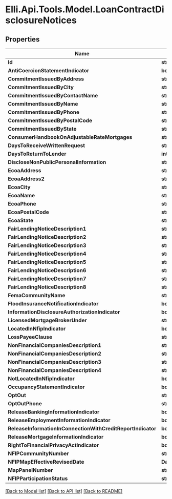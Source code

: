 # Elli.Api.Tools.Model.LoanContractDisclosureNotices
## Properties

Name | Type | Description | Notes
------------ | ------------- | ------------- | -------------
**Id** | **string** |  | [optional] 
**AntiCoercionStatementIndicator** | **bool?** |  | [optional] 
**CommitmentIssuedByAddress** | **string** |  | [optional] 
**CommitmentIssuedByCity** | **string** |  | [optional] 
**CommitmentIssuedByContactName** | **string** |  | [optional] 
**CommitmentIssuedByName** | **string** |  | [optional] 
**CommitmentIssuedByPhone** | **string** |  | [optional] 
**CommitmentIssuedByPostalCode** | **string** |  | [optional] 
**CommitmentIssuedByState** | **string** |  | [optional] 
**ConsumerHandbookOnAdjustableRateMortgages** | **string** |  | [optional] 
**DaysToReceiveWrittenRequest** | **string** |  | [optional] 
**DaysToReturnToLender** | **int?** |  | [optional] 
**DiscloseNonPublicPersonalInformation** | **string** |  | [optional] 
**EcoaAddress** | **string** |  | [optional] 
**EcoaAddress2** | **string** |  | [optional] 
**EcoaCity** | **string** |  | [optional] 
**EcoaName** | **string** |  | [optional] 
**EcoaPhone** | **string** |  | [optional] 
**EcoaPostalCode** | **string** |  | [optional] 
**EcoaState** | **string** |  | [optional] 
**FairLendingNoticeDescription1** | **string** |  | [optional] 
**FairLendingNoticeDescription2** | **string** |  | [optional] 
**FairLendingNoticeDescription3** | **string** |  | [optional] 
**FairLendingNoticeDescription4** | **string** |  | [optional] 
**FairLendingNoticeDescription5** | **string** |  | [optional] 
**FairLendingNoticeDescription6** | **string** |  | [optional] 
**FairLendingNoticeDescription7** | **string** |  | [optional] 
**FairLendingNoticeDescription8** | **string** |  | [optional] 
**FemaCommunityName** | **string** |  | [optional] 
**FloodInsuranceNotificationIndicator** | **bool?** |  | [optional] 
**InformationDisclosureAuthorizationIndicator** | **bool?** |  | [optional] 
**LicensedMortgageBrokerUnder** | **string** |  | [optional] 
**LocatedInNfipIndicator** | **bool?** |  | [optional] 
**LossPayeeClause** | **string** |  | [optional] 
**NonFinancialCompaniesDescription1** | **string** |  | [optional] 
**NonFinancialCompaniesDescription2** | **string** |  | [optional] 
**NonFinancialCompaniesDescription3** | **string** |  | [optional] 
**NonFinancialCompaniesDescription4** | **string** |  | [optional] 
**NotLocatedInNfipIndicator** | **bool?** |  | [optional] 
**OccupancyStatementIndicator** | **bool?** |  | [optional] 
**OptOut** | **string** |  | [optional] 
**OptOutPhone** | **string** |  | [optional] 
**ReleaseBankingInformationIndicator** | **bool?** |  | [optional] 
**ReleaseEmploymentInformationIndicator** | **bool?** |  | [optional] 
**ReleaseInformationInConnectionWithCreditReportIndicator** | **bool?** |  | [optional] 
**ReleaseMortgageInformationIndicator** | **bool?** |  | [optional] 
**RightToFinancialPrivacyActIndicator** | **bool?** |  | [optional] 
**NFIPCommunityNumber** | **string** |  | [optional] 
**NFIPMapEffectiveRevisedDate** | **DateTime?** |  | [optional] 
**MapPanelNumber** | **string** |  | [optional] 
**NFIPParticipationStatus** | **string** |  | [optional] 

[[Back to Model list]](../README.md#documentation-for-models) [[Back to API list]](../README.md#documentation-for-api-endpoints) [[Back to README]](../README.md)

